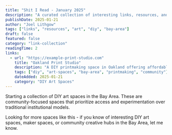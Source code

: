 ```yaml
---
title: "Shit I Read - January 2025"
description: "A curated collection of interesting links, resources, and discoveries from around the web. This month: DIY art spaces, creative tools, and fascinating projects."
publishDate: 2025-01-21
author: "Joel Lithgow"
tags: ["links", "resources", "art", "diy", "bay-area"]
draft: false
featured: false
category: "link-collection"
readingTime: 2
links:
  - url: "https://example-print-studio.com"
    title: "Oakland Print Studio"
    description: "A DIY printmaking space in Oakland offering affordable access to letterpress, screen printing, and risograph equipment. Community-driven and artist-focused."
    tags: ["diy", "art-spaces", "bay-area", "printmaking", "community"]
    dateAdded: 2025-01-21
    category: "DIY Art Spaces"
---
```


Starting a collection of DIY art spaces in the Bay Area. These are community-focused spaces that prioritize access and experimentation over traditional institutional models.

Looking for more spaces like this - if you know of interesting DIY art spaces, maker spaces, or community creative hubs in the Bay Area, let me know.